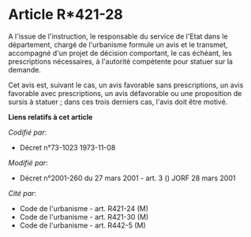 # Article R*421-28

A l'issue de l'instruction, le responsable du service de l'Etat dans le département, chargé de l'urbanisme formule un avis et
le transmet, accompagné d'un projet de décision comportant, le cas échéant, les prescriptions nécessaires, à l'autorité
compétente pour statuer sur la demande.

Cet avis est, suivant le cas, un avis favorable sans prescriptions, un avis favorable avec prescriptions, un avis défavorable
ou une proposition de sursis à statuer ; dans ces trois derniers cas, l'avis doit être motivé.

**Liens relatifs à cet article**

_Codifié par_:

  - Décret n°73-1023 1973-11-08

_Modifié par_:

  - Décret n°2001-260 du 27 mars 2001 - art. 3 () JORF 28 mars 2001

_Cité par_:

  - Code de l'urbanisme - art. R421-24 (M)
  - Code de l'urbanisme - art. R421-30 (M)
  - Code de l'urbanisme - art. R442-5 (M)
